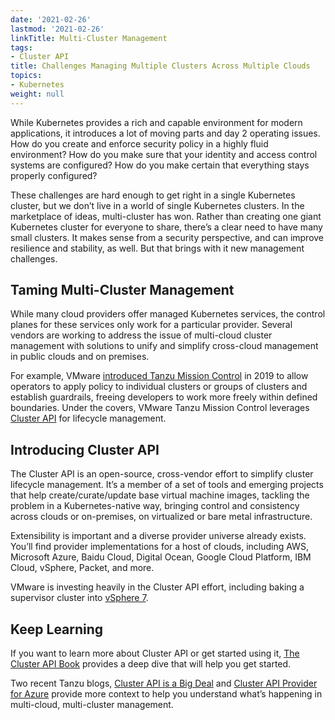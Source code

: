 ```yaml
---
date: '2021-02-26'
lastmod: '2021-02-26'
linkTitle: Multi-Cluster Management
tags:
- Cluster API
title: Challenges Managing Multiple Clusters Across Multiple Clouds
topics:
- Kubernetes
weight: null
---
```


While Kubernetes provides a rich and capable environment for modern applications, it introduces a lot of moving parts and day 2 operating issues. How do you create and enforce security policy in a highly fluid environment? How do you make sure that your identity and access control systems are configured? How do you make certain that everything stays properly configured?

These challenges are hard enough to get right in a single Kubernetes cluster, but we don’t live in a world of single Kubernetes clusters. In the marketplace of ideas, multi-cluster has won. Rather than creating one giant Kubernetes cluster for everyone to share, there’s a clear need to have many small clusters. It makes sense from a security perspective, and can improve resilience and stability, as well. But that brings with it new management challenges.

## Taming Multi-Cluster Management 

While many cloud providers offer managed Kubernetes services, the control planes for these services only work for a particular provider. Several vendors are working to address the issue of multi-cloud cluster management with solutions to unify and simplify cross-cloud management in public clouds and on premises. 

For example, VMware [introduced Tanzu Mission Control](https://tanzu.vmware.com/content/tanzu-mission-control/introducing-vmware-tanzu-mission-control-to-bring-order-to-cluster-chaos) in 2019 to allow operators to apply policy to individual clusters or groups of clusters and establish guardrails, freeing developers to work more freely within defined boundaries. Under the covers, VMware Tanzu Mission Control leverages [Cluster API](https://github.com/kubernetes-sigs/cluster-api) for lifecycle management. 

## Introducing Cluster API

The Cluster API is an open-source, cross-vendor effort to simplify cluster lifecycle management. It’s a member of a set of tools and emerging projects that help create/curate/update base virtual machine images, tackling the problem in a Kubernetes-native way, bringing control and consistency across clouds or on-premises, on virtualized or bare metal infrastructure. 

Extensibility is important and a diverse provider universe already exists. You’ll find provider implementations for a host of clouds, including AWS, Microsoft Azure, Baidu Cloud, Digital Ocean, Google Cloud Platform, IBM Cloud, vSphere, Packet, and more. 

VMware is investing heavily in the Cluster API effort, including baking a supervisor cluster into [vSphere 7](https://tanzu.vmware.com/content/blog/vsphere-7-and-tanzu-kubernetes-grid-powerful-platform-for-architecting-modern-apps).

## Keep Learning

If you want to learn more about Cluster API or get started using it, [The Cluster API Book](https://cluster-api.sigs.k8s.io/) provides a deep dive that will help you get started. 

Two recent Tanzu blogs, [Cluster API is a Big Deal](https://tanzu.vmware.com/content/blog/cluster-api-is-a-big-deal-joe-beda-craig-mcluckie-tell-you-why) and [Cluster API Provider for Azure](https://tanzu.vmware.com/content/blog/cluster-api-provider-for-azure-is-another-giant-leap-for-the-community) provide more context to help you understand what’s happening in multi-cloud, multi-cluster management.